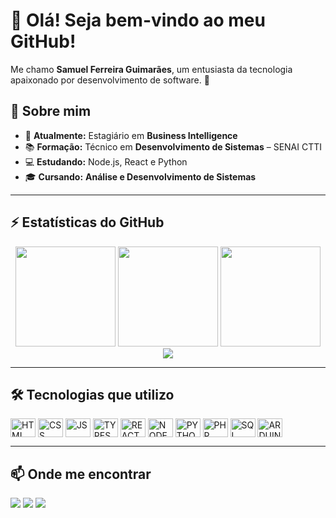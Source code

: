 # 👋 Olá! Seja bem-vindo ao meu GitHub!  
Me chamo **Samuel Ferreira Guimarães**, um entusiasta da tecnologia apaixonado por desenvolvimento de software. 🚀  

## 📌 Sobre mim  
- 🎯 **Atualmente:** Estagiário em **Business Intelligence**  
- 📚 **Formação:** Técnico em **Desenvolvimento de Sistemas** – SENAI CTTI  
- 💻 **Estudando:** Node.js, React e Python  
- 🎓 **Cursando:** **Análise e Desenvolvimento de Sistemas**  

---

## ⚡ Estatísticas do GitHub  
<div align="center">
  <img height="160em" src="https://github-readme-stats.vercel.app/api?username=SamuelFerreiraGuimaraes&show_icons=true&theme=blue_navy"/>
  <img height="160em" src="https://github-readme-streak-stats.herokuapp.com/?user=SamuelFerreiraGuimaraes&theme=blue_navy" />
  <img height="160em" src="https://github-readme-stats.vercel.app/api/top-langs/?username=SamuelFerreiraGuimaraes&layout=compact&langs_count=16&theme=blue_navy" />
  <img src="https://github-profile-trophy.vercel.app/?username=SamuelFerreiraGuimaraes&theme=gitdimmed" />
</div>

---

## 🛠️ Tecnologias que utilizo  
<div style="display: inline_block">
<img align="center" alt="HTML" height="30" width="40" src="https://cdn.jsdelivr.net/gh/devicons/devicon@latest/icons/html5/html5-original-wordmark.svg">
<img align="center" alt="CSS" height="30" width="40" src="https://cdn.jsdelivr.net/gh/devicons/devicon@latest/icons/css3/css3-original-wordmark.svg">
<img align="center" alt="JS" height="30" width="40" src="https://cdn.jsdelivr.net/gh/devicons/devicon@latest/icons/javascript/javascript-plain.svg">
<img align="center" alt="TYPESCRIPT" height="30" width="40" src="https://cdn.jsdelivr.net/gh/devicons/devicon@latest/icons/typescript/typescript-plain.svg">
<img align="center" alt="REACT JS" height="30" width="40" src="https://cdn.jsdelivr.net/gh/devicons/devicon@latest/icons/react/react-original.svg">
<img align="center" alt="NODE JS" height="30" width="40" src="https://cdn.jsdelivr.net/gh/devicons/devicon@latest/icons/nodejs/nodejs-original-wordmark.svg">
<img align="center" alt="PYTHON" height="30" width="40" src="https://cdn.jsdelivr.net/gh/devicons/devicon@latest/icons/python/python-original.svg">
<img align="center" alt="PHP" height="30" width="40" src="https://cdn.jsdelivr.net/gh/devicons/devicon@latest/icons/php/php-original.svg">
<img align="center" alt="SQL" height="30" width="40" src="https://cdn.jsdelivr.net/gh/devicons/devicon@latest/icons/azuresqldatabase/azuresqldatabase-original.svg">
<img align="center" alt="ARDUINO" height="30" width="40" src="https://cdn.jsdelivr.net/gh/devicons/devicon@latest/icons/arduino/arduino-original-wordmark.svg">
</div>

---

## 📫 Onde me encontrar  
<div>
<a href="https://www.linkedin.com/in/samuel-ferreira-guimaraes-220677299/" target="_blank"><img src="https://img.shields.io/badge/LinkedIn-0077B5?style=for-the-badge&logo=linkedin&logoColor=white" target="_blank"></a>
<a href="https://open.spotify.com/user/31c6c5nor47mrv5acdty3ldw5q44?si=3af8a94a86234ad6" target="_blank"><img src="https://img.shields.io/badge/Spotify-1ED760?&style=for-the-badge&logo=spotify&logoColor=white" target="_blank"></a> 
<a href="https://steamcommunity.com/profiles/76561198956833699/" target="_blank"><img src="https://img.shields.io/badge/Steam-000000?style=for-the-badge&logo=steam&logoColor=white" target="_blank"></a> 
</div>
